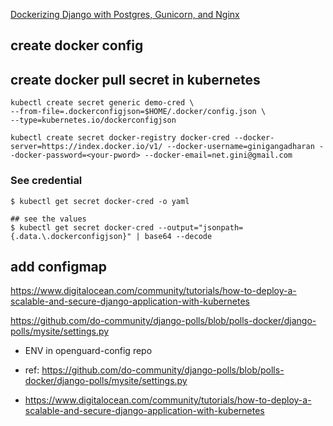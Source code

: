 
[Dockerizing Django with Postgres, Gunicorn, and Nginx](https://testdriven.io/blog/dockerizing-django-with-postgres-gunicorn-and-nginx/)


## create docker config


## create docker pull secret in kubernetes

```shell
kubectl create secret generic demo-cred \
--from-file=.dockerconfigjson=$HOME/.docker/config.json \
--type=kubernetes.io/dockerconfigjson

kubectl create secret docker-registry docker-cred --docker-server=https://index.docker.io/v1/ --docker-username=ginigangadharan --docker-password=<your-pword> --docker-email=net.gini@gmail.com
```

### See credential

```shell
$ kubectl get secret docker-cred -o yaml

## see the values
$ kubectl get secret docker-cred --output="jsonpath={.data.\.dockerconfigjson}" | base64 --decode
```

## add configmap

https://www.digitalocean.com/community/tutorials/how-to-deploy-a-scalable-and-secure-django-application-with-kubernetes

https://github.com/do-community/django-polls/blob/polls-docker/django-polls/mysite/settings.py

- ENV in openguard-config repo

- ref: https://github.com/do-community/django-polls/blob/polls-docker/django-polls/mysite/settings.py
- https://www.digitalocean.com/community/tutorials/how-to-deploy-a-scalable-and-secure-django-application-with-kubernetes